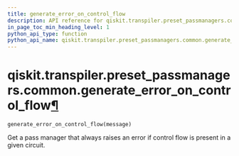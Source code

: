 ```yaml
---
title: generate_error_on_control_flow
description: API reference for qiskit.transpiler.preset_passmanagers.common.generate_error_on_control_flow
in_page_toc_min_heading_level: 1
python_api_type: function
python_api_name: qiskit.transpiler.preset_passmanagers.common.generate_error_on_control_flow
---
```


# qiskit.transpiler.preset\_passmanagers.common.generate\_error\_on\_control\_flow[¶](#qiskit-transpiler-preset-passmanagers-common-generate-error-on-control-flow "Permalink to this headline")

<span id="qiskit.transpiler.preset_passmanagers.common.generate_error_on_control_flow" />

`generate_error_on_control_flow(message)`

Get a pass manager that always raises an error if control flow is present in a given circuit.

